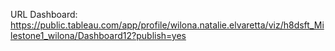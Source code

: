 URL Dashboard: https://public.tableau.com/app/profile/wilona.natalie.elvaretta/viz/h8dsft_Milestone1_wilona/Dashboard12?publish=yes
